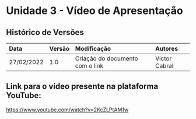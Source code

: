 # Unidade 3 - Vídeo de Apresentação

## Histórico de Versões
|Data|Versão|Modificação|Autores|
|:---|:-----|:----------|:------|
|27/02/2022|1.0|Criação do documento com o link| Victor Cabral|

## Link para o vídeo presente na plataforma YouTube:

https://www.youtube.com/watch?v=2KcZLPtAM1w
